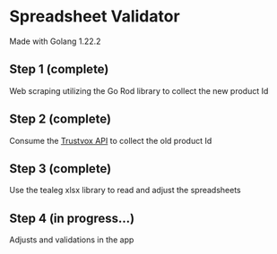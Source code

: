 # Spreadsheet Validator

Made with Golang 1.22.2

## Step 1 (complete)
Web scraping utilizing the Go Rod library to collect the new product Id

## Step 2 (complete)
Consume the [Trustvox API](https://developers.trustvox.com.br) to collect the old product Id

## Step 3 (complete)
Use the tealeg xlsx library to read and adjust the spreadsheets

## Step 4 (in progress...)
Adjusts and validations in the app
